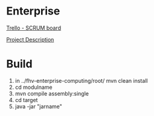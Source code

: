 # Enterprise
[Trello - SCRUM board](https://trello.com/b/FjAcj2VK/sport)

[Project Description](https://homepages.fhv.at/tf/EC/projekt.html)

# Build
1. in ../fhv-enterprise-computing/root/ mvn clean install
2. cd modulname
3. mvn compile assembly:single
4. cd target
5. java -jar "jarname"
